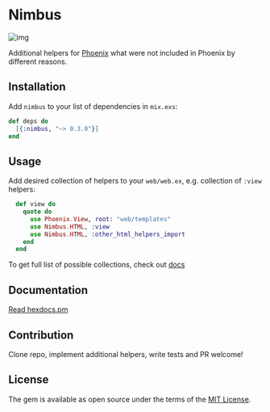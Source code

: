 # Nimbus

![img](http://res.cloudinary.com/dtoqqxqjv/image/upload/v1478696478/dubious_dolls_9_v5y9dz.jpg)

Additional helpers for [Phoenix](https://github.com/phoenixframework/phoenix) what were not included in Phoenix by different reasons.

## Installation
Add `nimbus` to your list of dependencies in `mix.exs`:

  ```elixir
  def deps do
    [{:nimbus, "~> 0.3.0"}]
  end
  ```

## Usage

Add desired collection of helpers to your `web/web.ex`, e.g. collection of `:view` helpers:

```elixir
  def view do
    quote do
      use Phoenix.View, root: "web/templates"
      use Nimbus.HTML, :view
      use Nimbus.HTML, :other_html_helpers_import
    end
  end
```

To get full list of possible collections, check out [docs](https://hexdocs.pm/nimbus/Nimbus.HTML.html#content)

## Documentation

  [Read hexdocs.pm](https://hexdocs.pm/nimbus/api-reference.html)
  
## Contribution

Clone repo, implement additional helpers, write tests and PR welcome!

## License

The gem is available as open source under the terms of the [MIT License](http://opensource.org/licenses/MIT).
